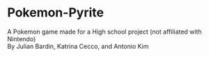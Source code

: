 # Pokemon-Pyrite
A Pokemon game made for a High school project (not affiliated with Nintendo)  
By Julian Bardin, Katrina Cecco, and Antonio Kim
